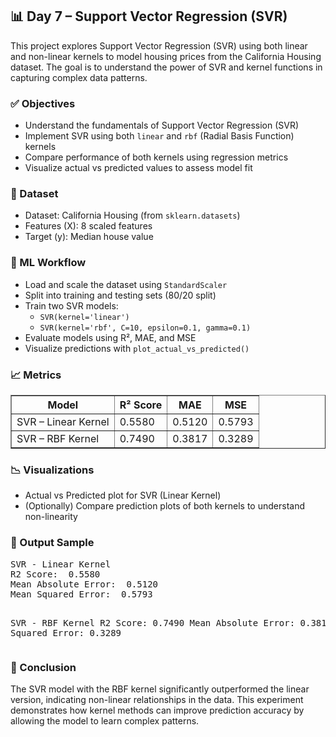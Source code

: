 <h2>📊 Day 7 – Support Vector Regression (SVR)</h2>
<p>This project explores Support Vector Regression (SVR) using both linear and non-linear kernels to model housing prices from the California Housing dataset. The goal is to understand the power of SVR and kernel functions in capturing complex data patterns.</p>

<h3>✅ Objectives</h3>
<ul>
  <li>Understand the fundamentals of Support Vector Regression (SVR)</li>
  <li>Implement SVR using both <code>linear</code> and <code>rbf</code> (Radial Basis Function) kernels</li>
  <li>Compare performance of both kernels using regression metrics</li>
  <li>Visualize actual vs predicted values to assess model fit</li>
</ul>

<h3>📁 Dataset</h3>
<ul>
  <li>Dataset: California Housing (from <code>sklearn.datasets</code>)</li>
  <li>Features (X): 8 scaled features</li>
  <li>Target (y): Median house value</li>
</ul>

<h3>🧠 ML Workflow</h3>
<ul>
  <li>Load and scale the dataset using <code>StandardScaler</code></li>
  <li>Split into training and testing sets (80/20 split)</li>
  <li>Train two SVR models:
    <ul>
      <li><code>SVR(kernel='linear')</code></li>
      <li><code>SVR(kernel='rbf', C=10, epsilon=0.1, gamma=0.1)</code></li>
    </ul>
  </li>
  <li>Evaluate models using R², MAE, and MSE</li>
  <li>Visualize predictions with <code>plot_actual_vs_predicted()</code></li>
</ul>

<h3>📈 Metrics</h3>
<table border="1" cellpadding="5" cellspacing="0">
  <thead>
    <tr><th>Model</th><th>R² Score</th><th>MAE</th><th>MSE</th></tr>
  </thead>
  <tbody>
    <tr><td>SVR – Linear Kernel</td><td>0.5580</td><td>0.5120</td><td>0.5793</td></tr>
    <tr><td>SVR – RBF Kernel</td><td>0.7490</td><td>0.3817</td><td>0.3289</td></tr>
  </tbody>
</table>

<h3>📉 Visualizations</h3>
<ul>
  <li>Actual vs Predicted plot for SVR (Linear Kernel)</li>
  <li>(Optionally) Compare prediction plots of both kernels to understand non-linearity</li>
</ul>

<h3>🚀 Output Sample</h3>
<pre>
SVR - Linear Kernel
R2 Score:  0.5580
Mean Absolute Error:  0.5120
Mean Squared Error:  0.5793

SVR - RBF Kernel
R2 Score:  0.7490
Mean Absolute Error:  0.3817
Mean Squared Error:  0.3289
</pre>

<h3>📌 Conclusion</h3>
<p>The SVR model with the RBF kernel significantly outperformed the linear version, indicating non-linear relationships in the data. This experiment demonstrates how kernel methods can improve prediction accuracy by allowing the model to learn complex patterns.</p>
